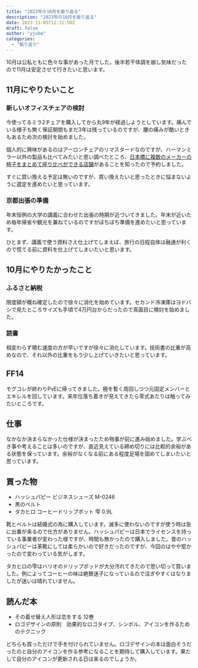 ```yaml
---
title: "2023年の10月を振り返る"
description: "2023年の10月を振り返る"
date: 2023-11-05T12:31:50Z
draft: false
author: "yjuba"
categories:
  - "振り返り"
---
```


10月は公私ともに色々な事があった月でした。後半若干体調を崩し気味だったので11月は安定させて行きたいと思います。

## 11月にやりたいこと

### 新しいオフィスチェアの検討
今使ってるミラ2チェアを購入してから丸9年が経過しようとしています。痛んでいる様子も無く保証期間もまだ3年は残っているのですが、腰の痛みが酷いときもあるため次の検討を始めました。

個人的に興味があるのはアーロンチェアのリマスタードなのですが、ハーマンミラー以外の製品も比べてみたいと思い調べたところ、[日本橋に複数のメーカーの椅子をまとめて座り比べができる店舗](https://www.iamworkaholic.jp/)があることを知ったので予約しました。

すぐに買い換える予定は無いのですが、買い換えたいと思ったときに悩まないように選定を進めたいと思っています。

### 京都出張の準備
年末恒例の大学の講義に合わせた出張の時期が近づいてきました。年末が近いため毎年帰省や観光を兼ねているのですがぼちぼち準備を進めたいと思っています。

ひとまず、講義で使う資料さえ仕上げてしまえば、旅行の日程自体は融通が利くので慌てる前に資料を仕上げてしまいたいと思います。

## 10月にやりたかったこと

### ふるさと納税
限度額が概ね確定したので徐々に消化を始めています。セカンド冷凍庫はヨドバシで見たところサイズも手頃で4万円台からだったので真面目に検討を始めました。

### 読書
相変わらず積む速度の方が早いですが徐々に消化しています。技術書の比重が高めなので、それ以外の比重をもう少し上げていきたいと思っています。

## FF14
モグコレが終わりPvEに帰ってきました。極を暫く周回しつつ元固定メンバーとエキレルを回しています。来年位落ち着きが見えてきたら零式あたりは触ってみたいところです。

## 仕事
なかなか決まらなかった仕様が決まったため物事が前に進み始めました。学ぶべき事や考えることは多いのですが、直近見えている締め切りには比較的余裕がある状態を保っています。余裕がなくなる前にある程度足場を固めてしまいたいと思っています。

## 買った物
- ハッシュパピー ビジネスシューズ M-0246
- 黒のベルト
- タカヒロ コーヒードリップポット 雫 0.9L

靴とベルトは結婚式の為に購入しています。滅多に使わないのですが使う時は急に出番が来るので仕方がありません。ハッシュパピーは日本でライセンスを持っている事業者が変わった様ですが、時間も無かったので購入しました。昔のハッシュパピーは革靴にしては柔らかいので好きだったのですが、今回のはやや堅かったので変わっている気がします。

タカヒロの雫はハリオのドリップポッドが大分汚れてきたので思い切って買いました。例によってコーヒーの味は絶賛迷子になっているので注ぎやすくはなりましたが迷いは晴れていません。

## 読んだ本
- その着せ替え人形は恋をする 12巻
- ロゴデザインの原則　効果的なロゴタイプ、シンボル、アイコンを作るためのテクニック

どちらも買っただけで手を付けられていません。ロゴデザインの本は面白そうだったのと自分のアイコンを作る参考になることを期待して購入しています。果たして自分のアイコンが更新される日は来るのでしょうか。
